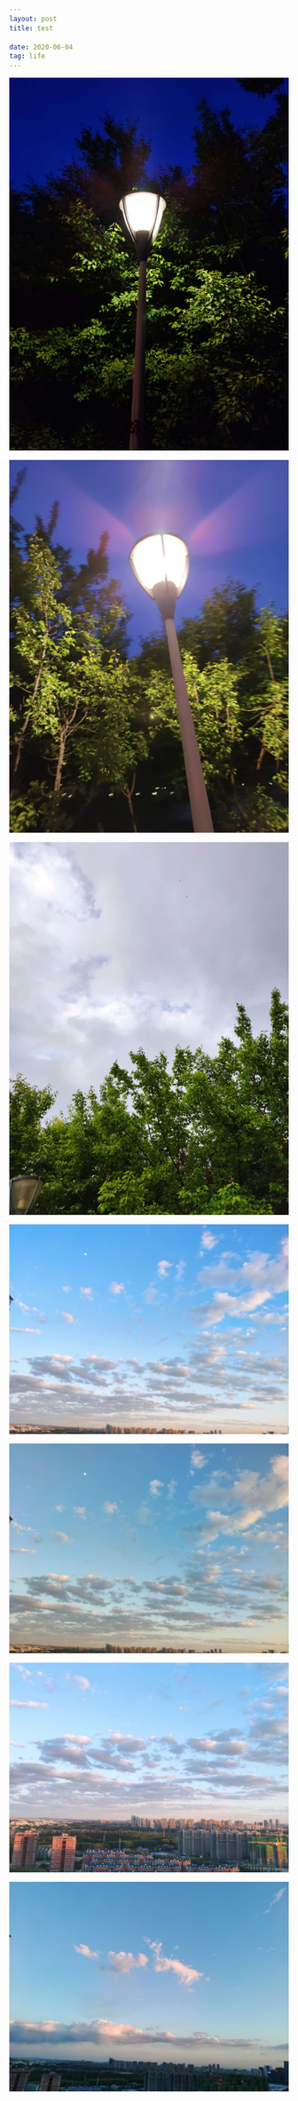```yaml
---
layout: post
title: test                                 
      
date: 2020-06-04
tag: life
---
```









![](/images/posts/20200604/01.png)



![](/images/posts/20200604/02.png)



![](/images/posts/20200604/03.png)



![](/images/posts/20200604/04.png)



![](/images/posts/20200604/05.png)



![](/images/posts/20200604/06.png)



![](/images/posts/20200604/07.png)





